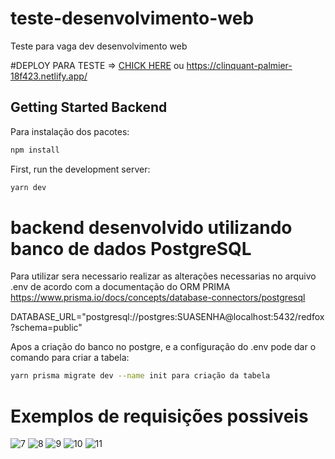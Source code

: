 # teste-desenvolvimento-web
Teste para vaga dev desenvolvimento web

#DEPLOY PARA TESTE => [CHICK HERE](https://clinquant-palmier-18f423.netlify.app/) ou
https://clinquant-palmier-18f423.netlify.app/

## Getting Started Backend

Para instalação dos pacotes:

```bash
npm install
```
First, run the development server:

```bash
yarn dev
```

# backend desenvolvido utilizando banco de dados PostgreSQL

Para utilizar sera necessario realizar as alterações necessarias no arquivo .env de acordo com a documentação do ORM PRIMA
https://www.prisma.io/docs/concepts/database-connectors/postgresql

DATABASE_URL="postgresql://postgres:SUASENHA@localhost:5432/redfox?schema=public"

Apos a criação do banco no postgre, e a configuração do .env pode dar o comando para criar a tabela: 

```bash
yarn prisma migrate dev --name init para criação da tabela
```

# Exemplos de requisições possiveis

![7](https://user-images.githubusercontent.com/50559406/232187011-6efa4b16-8a58-490d-af30-99359fd2355c.png)
![8](https://user-images.githubusercontent.com/50559406/232187018-c8344d9e-cea4-4a0e-af3b-3fd9c34c029f.png)
![9](https://user-images.githubusercontent.com/50559406/232187025-1523fd99-5de1-4f86-9cda-a3125244c8c2.png)
![10](https://user-images.githubusercontent.com/50559406/232187040-9cc55e32-b1d0-426c-b49b-495223f29e99.png)
![11](https://user-images.githubusercontent.com/50559406/232187049-18171efd-bfb7-4e70-95da-81d2f76c878a.png)
